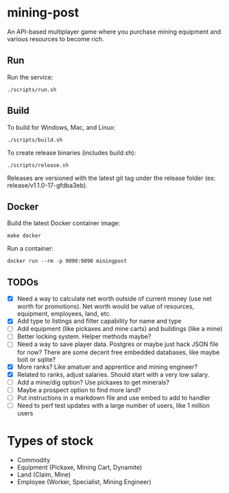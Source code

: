 # mining-post
An API-based multiplayer game where you purchase mining equipment and various resources to become rich.

## Run
Run the service:
```
./scripts/run.sh
```

## Build
To build for Windows, Mac, and Linux:
```
./scripts/build.sh
```

To create release binaries (includes build.sh):
```
./scripts/release.sh
```

Releases are versioned with the latest git tag under the release folder (ex: release/v1.1.0-17-gfdba3eb).

## Docker
Build the latest Docker container image:
```
make docker
```

Run a container:
```
docker run --rm -p 9090:9090 miningpost
```

## TODOs
- [x] Need a way to calculate net worth outside of current money (use net worth for promotions). Net worth would be value of resources, equipment, employees, land, etc.
- [x] Add type to listings and filter capability for name and type
- [ ] Add equipment (like pickaxes and mine carts) and buildings (like a mine)
- [ ] Better locking system. Helper methods maybe?
- [ ] Need a way to save player data. Postgres or maybe just hack JSON file for now? There are some decent free embedded databases, like maybe bolt or sqlite?
- [x] More ranks? Like amatuer and apprentice and mining engineer?
- [x] Related to ranks, adjust salaries. Should start with a very low salary.
- [ ] Add a mine/dig option? Use pickaxes to get minerals?
- [ ] Maybe a prospect option to find more land?
- [ ] Put instructions in a markdown file and use embed to add to handler
- [ ] Need to perf test updates with a large number of users, like 1 million users

# Types of stock
- Commodity
- Equipment (Pickaxe, Mining Cart, Dynamite)
- Land (Claim, Mine)
- Employee (Worker, Specialist, Mining Engineer)
